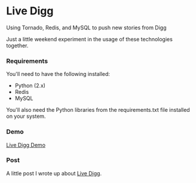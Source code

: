 # Live Digg

Using Tornado, Redis, and MySQL to push new stories from Digg

Just a little weekend experiment in the usage of these technologies together.

### Requirements

You'll need to have the following installed:
 * Python (2.x)
 * Redis
 * MySQL

You'll also need the Python libraries from the requirements.txt file installed on your system.

### Demo

[Live Digg Demo](http://demo.mkdir.info/)

### Post

A little post I wrote up about [Live Digg](http://mkdir.info/live-digg.html).
